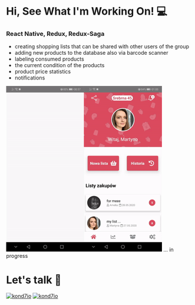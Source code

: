 # Hi, See What I'm Working On! :computer:
### React Native, Redux, Redux-Saga
* creating shopping lists that can be shared with other users of the group
* adding new products to the database also via barcode scanner
* labeling consumed products
* the current condition of the products
* product price statistics
* notifications


<img align='left' src="https://github.com/kond7io/kond7io/blob/master/gif1.gif?raw=true">
<img  src="https://github.com/kond7io/kond7io/blob/master/gif2.gif?raw=true"> ... in progress

# Let's talk 💬
[<img alt="kond7io" width="50px" src="https://lh3.googleusercontent.com/fqYJHtyzZzA4vacRzeJoB93QNvA5-mvR-8UB5oVLxdYDSTpfLp_KgYD4IqVGJUgFEJo" />][linkedin]
[<img alt="kond7io" width="50px" src="https://cdn1.iconfinder.com/data/icons/logotypes/32/square-facebook-512.png" />][facebook]

[linkedin]: https://www.linkedin.com/in/konrad-walentek/
[facebook]: https://www.facebook.com/konrad.walentek
